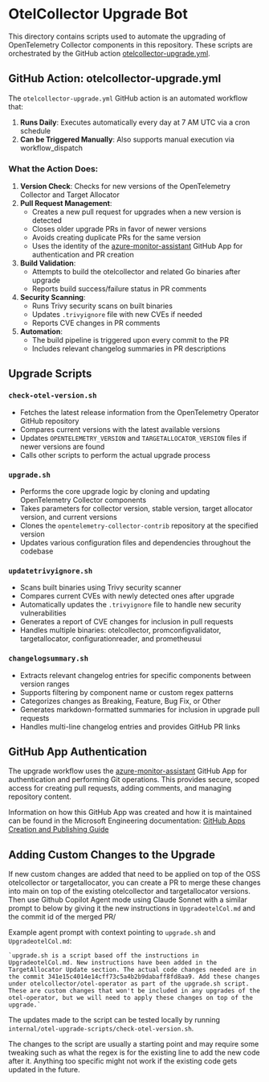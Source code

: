 # OtelCollector Upgrade Bot

This directory contains scripts used to automate the upgrading of OpenTelemetry Collector components in this repository. These scripts are orchestrated by the GitHub action [otelcollector-upgrade.yml](../../.github/workflows/otelcollector-upgrade.yml).

## GitHub Action: otelcollector-upgrade.yml

The `otelcollector-upgrade.yml` GitHub action is an automated workflow that:

1. **Runs Daily**: Executes automatically every day at 7 AM UTC via a cron schedule
2. **Can be Triggered Manually**: Also supports manual execution via workflow_dispatch

### What the Action Does:

1. **Version Check**: Checks for new versions of the OpenTelemetry Collector and Target Allocator
2. **Pull Request Management**: 
   - Creates a new pull request for upgrades when a new version is detected
   - Closes older upgrade PRs in favor of newer versions
   - Avoids creating duplicate PRs for the same version
   - Uses the identity of the [azure-monitor-assistant](https://github.com/apps/azure-monitor-assistant) GitHub App for authentication and PR creation
3. **Build Validation**: 
   - Attempts to build the otelcollector and related Go binaries after upgrade
   - Reports build success/failure status in PR comments
4. **Security Scanning**: 
   - Runs Trivy security scans on built binaries
   - Updates `.trivyignore` file with new CVEs if needed
   - Reports CVE changes in PR comments
5. **Automation**: 
   - The build pipeline is triggered upon every commit to the PR
   - Includes relevant changelog summaries in PR descriptions

## Upgrade Scripts

### `check-otel-version.sh`
- Fetches the latest release information from the OpenTelemetry Operator GitHub repository
- Compares current versions with the latest available versions
- Updates `OPENTELEMETRY_VERSION` and `TARGETALLOCATOR_VERSION` files if newer versions are found
- Calls other scripts to perform the actual upgrade process

### `upgrade.sh`
- Performs the core upgrade logic by cloning and updating OpenTelemetry Collector components
- Takes parameters for collector version, stable version, target allocator version, and current versions
- Clones the `opentelemetry-collector-contrib` repository at the specified version
- Updates various configuration files and dependencies throughout the codebase

### `updatetrivyignore.sh`
- Scans built binaries using Trivy security scanner
- Compares current CVEs with newly detected ones after upgrade
- Automatically updates the `.trivyignore` file to handle new security vulnerabilities
- Generates a report of CVE changes for inclusion in pull requests
- Handles multiple binaries: otelcollector, promconfigvalidator, targetallocator, configurationreader, and prometheusui

### `changelogsummary.sh`
- Extracts relevant changelog entries for specific components between version ranges
- Supports filtering by component name or custom regex patterns
- Categorizes changes as Breaking, Feature, Bug Fix, or Other
- Generates markdown-formatted summaries for inclusion in upgrade pull requests
- Handles multi-line changelog entries and provides GitHub PR links

## GitHub App Authentication

The upgrade workflow uses the [azure-monitor-assistant](https://github.com/apps/azure-monitor-assistant) GitHub App for authentication and performing Git operations. This provides secure, scoped access for creating pull requests, adding comments, and managing repository content.

Information on how this GitHub App was created and how it is maintained can be found in the Microsoft Engineering documentation: [GitHub Apps Creation and Publishing Guide](https://eng.ms/docs/initiatives/open-source-at-microsoft/github/apps/creation/publishing)

## Adding Custom Changes to the Upgrade

If new custom changes are added that need to be applied on top of the OSS otelcollector or targetallocator, you can create a PR to merge these changes into main on top of the existing otelcollector and targetallocator versions. Then use  Github Copilot Agent mode using Claude Sonnet with a similar prompt to below by giving it the new instructions in `UpgradeotelCol.md` and the commit id of the merged PR/

Example agent prompt with context pointing to `upgrade.sh` and `UpgradeotelCol.md`:

    `upgrade.sh is a script based off the instructions in UpgradeotelCol.md. New instructions have been added in the TargetAllocator Update section. The actual code changes needed are in the commit 341e15c4014e14cff73c5a4b2b9dabaff8fd8aa9. Add these changes under otelcollector/otel-operator as part of the upgrade.sh script. These are custom changes that won't be included in any upgrades of the otel-operator, but we will need to apply these changes on top of the upgrade.`

The updates made to the script can be tested locally by running `internal/otel-upgrade-scripts/check-otel-version.sh`.

The changes to the script are usually a starting point and may require some tweaking such as what the regex is for the existing line to add the new code after it. Anything too specific might not work if the existing code gets updated in the future.